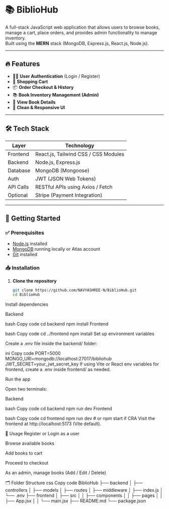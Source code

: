 # 📚 BiblioHub
A full-stack JavaScript web application that allows users to browse books, manage a cart, place orders, and provides admin functionality to manage inventory.  
Built using the **MERN** stack (MongoDB, Express.js, React.js, Node.js).

---

## 🔥 Features
- 🧑‍💼 **User Authentication** (Login / Register)
- 🛒 **Shopping Cart**
- 📦 **Order Checkout & History**
- 📚 **Book Inventory Management (Admin)**
- 🧾 **View Book Details**
- 🎨 **Clean & Responsive UI**

---

## 🛠️ Tech Stack
| Layer      | Technology                          |
|------------|--------------------------------------|
| Frontend   | React.js, Tailwind CSS / CSS Modules |
| Backend    | Node.js, Express.js                  |
| Database   | MongoDB (Mongoose)                   |
| Auth       | JWT (JSON Web Tokens)                |
| API Calls  | RESTful APIs using Axios / Fetch     |
| Optional   | Stripe (Payment Integration)         |

---

## 🚀 Getting Started

### ✅ Prerequisites
- [Node.js](https://nodejs.org/) installed
- [MongoDB](https://www.mongodb.com/) running locally or Atlas account
- [Git](https://git-scm.com/) installed

### 📥 Installation

1. **Clone the repository**
   ```bash
   git clone https://github.com/NAVYASHREE-N/BiblioHub.git
   cd BiblioHub
Install dependencies

Backend

bash
Copy code
cd backend
npm install
Frontend

bash
Copy code
cd ../frontend
npm install
Set up environment variables

Create a .env file inside the backend/ folder:

ini
Copy code
PORT=5000
MONGO_URI=mongodb://localhost:27017/bibliohub
JWT_SECRET=your_jwt_secret_key
If using Vite or React env variables for frontend, create a .env inside frontend/ as needed.

Run the app

Open two terminals:

Backend

bash
Copy code
cd backend
npm run dev
Frontend

bash
Copy code
cd frontend
npm run dev   # or npm start if CRA
Visit the frontend at http://localhost:5173 (Vite default).

🧪 Usage
Register or Login as a user

Browse available books

Add books to cart

Proceed to checkout

As an admin, manage books (Add / Edit / Delete)

🗂️ Folder Structure
css
Copy code
BiblioHub
├── backend
│   ├── controllers
│   ├── models
│   ├── routes
│   ├── middleware
│   ├── index.js
│   └── .env
├── frontend
│   ├── src
│   │   ├── components
│   │   ├── pages
│   │   ├── App.jsx
│   │   └── main.jsx
├── README.md
└── package.json
